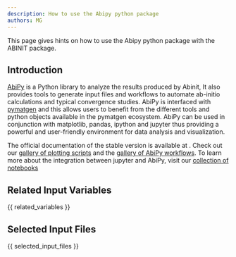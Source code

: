 ```yaml
---
description: How to use the Abipy python package
authors: MG
---
```


This page gives hints on how to use the Abipy python package with the ABINIT package.

## Introduction

[AbiPy](https://github.com/abinit/abipy) is a Python library to analyze the
results produced by Abinit, It also provides tools to generate input files and
workflows to automate ab-initio calculations and typical convergence studies.
AbiPy is interfaced with [pymatgen](http://www.pymatgen.org) and this allows
users to benefit from the different tools and python objects available in the
pymatgen ecosystem. AbiPy can be used in conjunction with matplotlib, pandas,
ipython and jupyter thus providing a powerful and user-friendly environment
for data analysis and visualization.

The official documentation of the stable version is available at . Check out
our [gallery of plotting scripts](http://abinit.github.io/abipy/gallery/index.html) 
and the [gallery of AbiPy workflows](http://abinit.github.io/abipy/flow_gallery/index.html). 
To learn more about the integration between jupyter and AbiPy, visit our
[collection of notebooks](https://nbviewer.jupyter.org/github/abinit/abitutorials/blob/master/abitutorials/index.ipynb)


## Related Input Variables

{{ related_variables }}

## Selected Input Files

{{ selected_input_files }}

